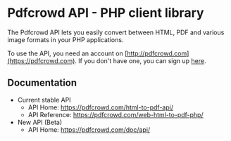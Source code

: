 # Pdfcrowd API - PHP client library

The Pdfcrowd API lets you easily convert between HTML, PDF and various image
formats in your PHP applications.

To use the API, you need an account on
[http://pdfcrowd.com](https://pdfcrowd.com). If you don't have one, you
can sign up [here](https://pdfcrowd.com/pricing/api/).

## Documentation

* Current stable API
  * API Home:  <https://pdfcrowd.com/html-to-pdf-api/>
  * API Reference:  <https://pdfcrowd.com/web-html-to-pdf-php/>
* New API (Beta)
  * API Home:  <https://pdfcrowd.com/doc/api/>

